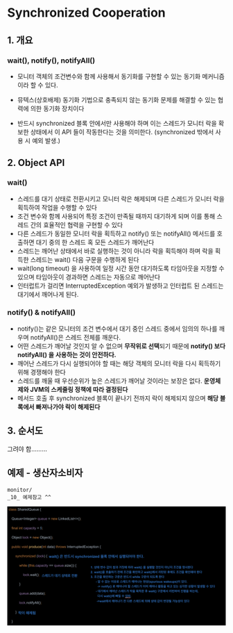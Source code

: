 # Synchronized Cooperation



## 1. 개요

### wait(), notify(), notifyAll() 

- 모니터 객체의 조건변수와 함께 사용해서 동기화를 구현할 수 있는 동기화 메커니즘이라 할 수 있다.

- 뮤텍스(상호배제) 동기화 기법으로 충족되지 않는 동기화 문제를 해결할 수 있는 협력에 의한 동기화 장치이다
- 반드시 synchronized 블록 안에서만 사용해야 하며 이는 스레드가 모니터 락을 확보한 상태에서 이 API 들이 작동한다는 것을 의미한다.
  (synchronized 밖에서 사용 시 예외 발생.)





## 2. Object API

### wait()

- 스레드를 대기 상태로 전환시키고 모니터 락은 해제되며 다른 스레드가 모니터 락을 획득하여 작업을 수행할 수 있다
- 조건 변수와 함께 사용되어 특정 조건이 만족될 때까지 대기하게 되며 이를 통해 스레드 간의 효율적인 협력을 구현할 수 있다
- 다른 스레드가 동일한 모니터 락을 획득하고 notify() 또는 notifyAll() 메서드를 호출하면 대기 중의 한 스레드 혹 모든 스레드가 깨어난다
- 스레드는 깨어난 상태에서 바로 실행하는 것이 아니라 락을 획득해야 하며 락을 획득한 스레드는 wait() 다음 구문을 수행하게 된다
- wait(long timeout) 을 사용하여 일정 시간 동안 대기하도록 타임아웃을 지정할 수 있으며 타임아웃이 경과하면 스레드는 자동으로 깨어난다
- 인터럽트가 걸리면 InterruptedException 예외가 발생하고 인터럽트 된 스레드는 대기에서 깨어나게 된다.



### notify() & notifyAll()

- notify()는 같은 모니터의 조건 변수에서 대기 중인 스레드 중에서 임의의 하나를 깨우며 notifyAll()은 스레드 전체를 깨운다. 
- 어떤 스레드가 깨어날 것인지 알 수 없으며 **무작위로 선택**되기 때문에 **notify() 보다 notifyAll() 을 사용하는 것이 안전하다.**
- 깨어난 스레드가 다시 실행되어야 할 때는 해당 객체의 모니터 락을 다시 획득하기 위해 경쟁해야 한다 
- 스레드를 깨울 때 우선순위가 높은 스레드가 깨어날 것이라는 보장은 없다. **운영체제와 JVM의 스케줄링 정책에 따라 결정된다**
- 메서드 호출 후 synchronized 블록이 끝나기 전까지 락이 해제되지 않으며 **해당 블록에서 빠져나가야 락이 해제된다**





## 3. 순서도



그려야 함.........





## 예제 - 생산자소비자

~~~
monitor/
_10_ 예제참고 ^^
~~~

![스크린샷 2024-01-26 오후 8.06.10](img/12.png)



















